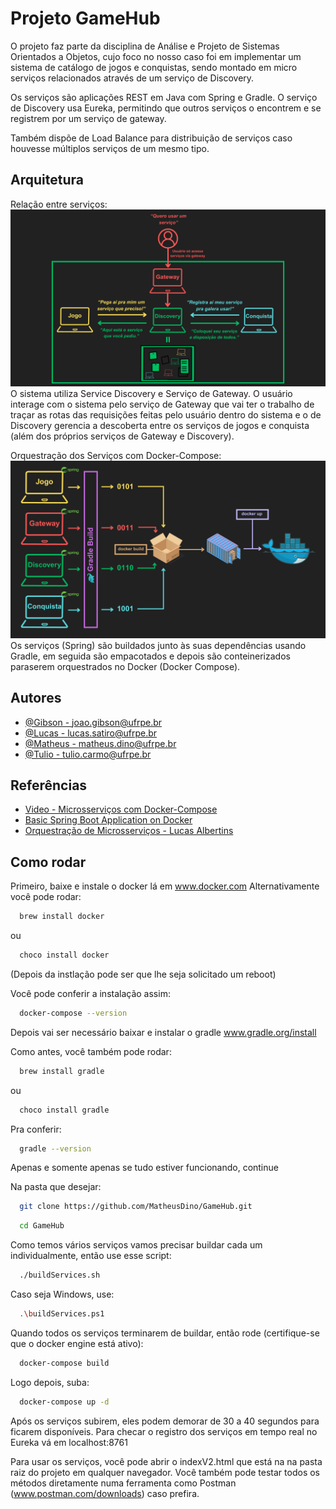 
# Projeto GameHub

O projeto faz parte da disciplina de Análise e Projeto de Sistemas Orientados a Objetos, cujo foco no nosso caso foi em implementar um sistema de catálogo de jogos e conquistas, sendo montado em micro serviços relacionados através de um serviço de Discovery.

Os serviços são aplicações REST em Java com Spring e Gradle.
O serviço de Discovery usa Eureka, permitindo que outros serviços o encontrem e se registrem por um serviço de gateway.

Também dispõe de Load Balance para distribuição de serviços caso houvesse múltiplos serviços de um mesmo tipo.

## Arquitetura

Relação entre serviços: 
![Relação entre serviços](https://github.com/MatheusDino/GameHub/blob/DiscoveryFix/utilidades/ServicesArchitecture.png?raw=true "Service Architecture")
O sistema utiliza Service Discovery e Serviço de Gateway. O usuário interage com o sistema pelo serviço de Gateway que vai ter o trabalho de traçar as rotas das requisições feitas pelo usuário dentro do sistema e o de Discovery gerencia a descoberta entre os serviços de jogos e conquista (além dos próprios serviços de Gateway e Discovery).

Orquestração dos Serviços com Docker-Compose: 
![Orquestração dos Serviços com Docker-Compose](https://github.com/MatheusDino/GameHub/blob/DiscoveryFix/utilidades/ServicesOrchestration.png?raw=true "Service Orchestration")
Os serviços (Spring) são buildados junto às suas dependências usando Gradle, em seguida são empacotados e depois são conteinerizados paraserem orquestrados no Docker (Docker Compose).

## Autores

- [@Gibson - joao.gibson@ufrpe.br](https://www.github.com/StevensSteve)
- [@Lucas - lucas.satiro@ufrpe.br](https://www.github.com/durant35533)
- [@Matheus - matheus.dino@ufrpe.br](https://www.github.com/MatheusDino)
- [@Tulio - tulio.carmo@ufrpe.br](https://www.github.com/TulioEduardo12)

## Referências

 - [Video - Microsserviços com Docker-Compose](https://www.youtube.com/watch?v=5227tbCBv3o&authuser=0)
 - [Basic Spring Boot Application on Docker](https://www.codingshuttle.com/blogs/how-to-setup-docker-compose-for-a-basic-spring-boot-application/)
 - [Orquestração de Microsserviços - Lucas Albertins](https://github.com/lucasalbertins/microservices-spring-boot)


## Como rodar

Primeiro, baixe e instale o docker lá em www.docker.com
Alternativamente você pode rodar:

```bash
  brew install docker
```

ou

```bash
  choco install docker
```

(Depois da instlação pode ser que lhe seja solicitado um reboot)

Você pode conferir a instalação assim:

```bash
  docker-compose --version
```

Depois vai ser necessário baixar e instalar o gradle www.gradle.org/install

Como antes, você também pode rodar:

```bash
  brew install gradle
```

ou

```bash
  choco install gradle
```

Pra conferir:

```bash
  gradle --version
```

Apenas e somente apenas se tudo estiver funcionando, continue

Na pasta que desejar:

```bash
  git clone https://github.com/MatheusDino/GameHub.git
```
```bash
  cd GameHub
```

Como temos vários serviços vamos precisar buildar cada um individualmente, então use esse script:

```bash
  ./buildServices.sh
```

Caso seja Windows, use:

```bash
  .\buildServices.ps1
```

Quando todos os serviços terminarem de buildar, então rode (certifique-se que o docker engine está ativo):

```bash
  docker-compose build
```

Logo depois, suba:

```bash
  docker-compose up -d
```

Após os serviços subirem, eles podem demorar de 30 a 40 segundos para ficarem disponíveis. Para checar o registro dos serviços em tempo real no Eureka vá em localhost:8761

Para usar os serviços, você pode abrir o indexV2.html que está na na pasta raiz do projeto em qualquer navegador. Você também pode testar todos os métodos diretamente numa ferramenta como Postman (www.postman.com/downloads) caso prefira.

